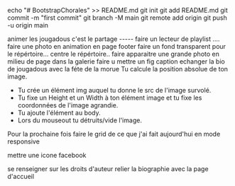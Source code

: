 echo "# BootstrapChorales" >> README.md
git init
git add README.md
git commit -m "first commit"
git branch -M main
git remote add origin 
git push -u origin main




animer les jougadous c'est le partage -----
faire un lecteur de playlist ....
faire une photo en animation en page footer
faire un fond transparent pour le répértoire... 
centre le répértoire..
faire apparaitre une grande photo en milieu de page dans la galerie 
faire u
mettre un  fig caption 
echanger la bio de jougadous avec la féte de la morue
Tu calcule la position absolue de ton image.
- Tu crée un élément img auquel tu donne le src de l'image survolé.
- Tu fixe un Height et un Width à ton élément image et tu fixe les coordonnées de l'image agrandie.
- Tu ajoute l'élément au body.
- Lors du mouseout tu détruits/vide l'image.


Pour la prochaine fois
faire le grid de ce que j'ai fait aujourd'hui en mode responsive

mettre une icone facebook

se renseigner sur les droits d'auteur
 relier la biographie avec la page d'accueil
